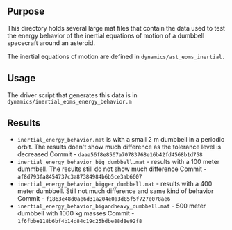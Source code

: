 ## Purpose

This directory holds several large mat files that contain the data used to test 
the energy behavior of the inertial equations of motion of a dumbbell spacecraft
around an asteroid.

The inertial equations of motion are defined in `dynamics/ast_eoms_inertial.`

## Usage

The driver script that generates this data is in 
`dynamics/inertial_eoms_energy_behavior.m`


## Results

* `inertial_energy_behavior.mat` is with a small 2 m dumbbell in a periodic orbit.
The results doen't show much difference as the tolerance level is decreased
    Commit - `daaa56f8e8567a70783768e16b42fd4568b1d758`
* `inertial_energy_behavior_big_dumbbell.mat` - results with a 100 meter dummbell.
The results still do not show much difference 
    Commit - `af8d793fa8454737c3a87384984b6b5ce3ab6607`
* `inertial_energy_behavior_bigger_dumbbell.mat` - results with a 400 meter dumbbell.
Still not much difference and same kind of behavior
    Commit - `f1863e48d0ae6d31a204e0a3d85f5f727e078ae6`
* `inertial_energy_behavior_bigandheavy_dumbbell.mat` - 500 meter dumbbell with 1000 kg masses
    Commit - `1f6fbbe118b6bf4b14d84c19c25bdbe88d8e92f8`
